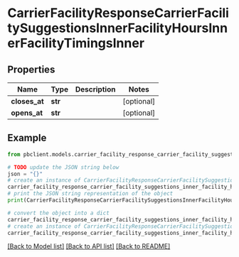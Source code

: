 # CarrierFacilityResponseCarrierFacilitySuggestionsInnerFacilityHoursInnerFacilityTimingsInner


## Properties

Name | Type | Description | Notes
------------ | ------------- | ------------- | -------------
**closes_at** | **str** |  | [optional] 
**opens_at** | **str** |  | [optional] 

## Example

```python
from pbclient.models.carrier_facility_response_carrier_facility_suggestions_inner_facility_hours_inner_facility_timings_inner import CarrierFacilityResponseCarrierFacilitySuggestionsInnerFacilityHoursInnerFacilityTimingsInner

# TODO update the JSON string below
json = "{}"
# create an instance of CarrierFacilityResponseCarrierFacilitySuggestionsInnerFacilityHoursInnerFacilityTimingsInner from a JSON string
carrier_facility_response_carrier_facility_suggestions_inner_facility_hours_inner_facility_timings_inner_instance = CarrierFacilityResponseCarrierFacilitySuggestionsInnerFacilityHoursInnerFacilityTimingsInner.from_json(json)
# print the JSON string representation of the object
print(CarrierFacilityResponseCarrierFacilitySuggestionsInnerFacilityHoursInnerFacilityTimingsInner.to_json())

# convert the object into a dict
carrier_facility_response_carrier_facility_suggestions_inner_facility_hours_inner_facility_timings_inner_dict = carrier_facility_response_carrier_facility_suggestions_inner_facility_hours_inner_facility_timings_inner_instance.to_dict()
# create an instance of CarrierFacilityResponseCarrierFacilitySuggestionsInnerFacilityHoursInnerFacilityTimingsInner from a dict
carrier_facility_response_carrier_facility_suggestions_inner_facility_hours_inner_facility_timings_inner_form_dict = carrier_facility_response_carrier_facility_suggestions_inner_facility_hours_inner_facility_timings_inner.from_dict(carrier_facility_response_carrier_facility_suggestions_inner_facility_hours_inner_facility_timings_inner_dict)
```
[[Back to Model list]](../README.md#documentation-for-models) [[Back to API list]](../README.md#documentation-for-api-endpoints) [[Back to README]](../README.md)



